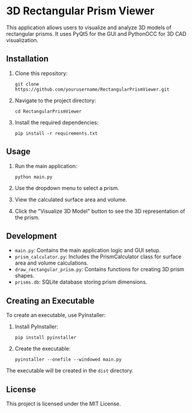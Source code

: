 
# 3D Rectangular Prism Viewer

This application allows users to visualize and analyze 3D models of rectangular prisms. It uses PyQt5 for the GUI and PythonOCC for 3D CAD visualization.

## Installation

1. Clone this repository:
   ```
   git clone https://github.com/yourusername/RectangularPrismViewer.git
   ```

2. Navigate to the project directory:
   ```
   cd RectangularPrismViewer
   ```

3. Install the required dependencies:
   ```
   pip install -r requirements.txt
   ```

## Usage

1. Run the main application:
   ```
   python main.py
   ```

2. Use the dropdown menu to select a prism.
3. View the calculated surface area and volume.
4. Click the "Visualize 3D Model" button to see the 3D representation of the prism.

## Development

- `main.py`: Contains the main application logic and GUI setup.
- `prism_calculator.py`: Includes the PrismCalculator class for surface area and volume calculations.
- `draw_rectangular_prism.py`: Contains functions for creating 3D prism shapes.
- `prisms.db`: SQLite database storing prism dimensions.

## Creating an Executable

To create an executable, use PyInstaller:

1. Install PyInstaller:
   ```
   pip install pyinstaller
   ```

2. Create the executable:
   ```
   pyinstaller --onefile --windowed main.py
   ```

The executable will be created in the `dist` directory.

## License

This project is licensed under the MIT License.

